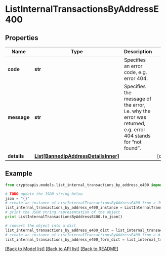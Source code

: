 # ListInternalTransactionsByAddressE400


## Properties
Name | Type | Description | Notes
------------ | ------------- | ------------- | -------------
**code** | **str** | Specifies an error code, e.g. error 404. | 
**message** | **str** | Specifies the message of the error, i.e. why the error was returned, e.g. error 404 stands for “not found”. | 
**details** | [**List[BannedIpAddressDetailsInner]**](BannedIpAddressDetailsInner.md) |  | [optional] 

## Example

```python
from cryptoapis.models.list_internal_transactions_by_address_e400 import ListInternalTransactionsByAddressE400

# TODO update the JSON string below
json = "{}"
# create an instance of ListInternalTransactionsByAddressE400 from a JSON string
list_internal_transactions_by_address_e400_instance = ListInternalTransactionsByAddressE400.from_json(json)
# print the JSON string representation of the object
print ListInternalTransactionsByAddressE400.to_json()

# convert the object into a dict
list_internal_transactions_by_address_e400_dict = list_internal_transactions_by_address_e400_instance.to_dict()
# create an instance of ListInternalTransactionsByAddressE400 from a dict
list_internal_transactions_by_address_e400_form_dict = list_internal_transactions_by_address_e400.from_dict(list_internal_transactions_by_address_e400_dict)
```
[[Back to Model list]](../README.md#documentation-for-models) [[Back to API list]](../README.md#documentation-for-api-endpoints) [[Back to README]](../README.md)


